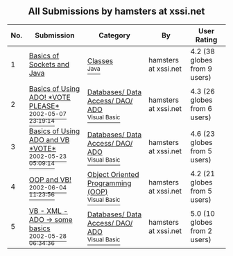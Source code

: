 ﻿<div align="center">

## All Submissions by hamsters at xssi\.net

</div>

No.  | Submission | Category | By   | User Rating
---- | ---------- | -------- | ---- | -----------
1 | [Basics of Sockets and Java<br />](https://github.com/Planet-Source-Code/hamsters-at-xssi-net-basics-of-sockets-and-java__2-2970) | [Classes<br /><sup>Java</sup>](../ByCategory/classes__2-83.md) | hamsters at xssi\.net | 4.2 (38 globes from 9 users)
2 | [Basics of Using ADO\! \*VOTE PLEASE\*<br /><sup>2002-05-07 23:19:14</sup>](https://github.com/Planet-Source-Code/hamsters-at-xssi-net-basics-of-using-ado-vote-please__1-34547) | [Databases/ Data Access/ DAO/ ADO<br /><sup>Visual Basic</sup>](../ByCategory/databases-data-access-dao-ado__1-6.md) | hamsters at xssi\.net | 4.3 (26 globes from 6 users)
3 | [Basics of Using ADO and VB \*VOTE\*<br /><sup>2002-05-23 05:09:14</sup>](https://github.com/Planet-Source-Code/hamsters-at-xssi-net-basics-of-using-ado-and-vb-vote__1-35023) | [Databases/ Data Access/ DAO/ ADO<br /><sup>Visual Basic</sup>](../ByCategory/databases-data-access-dao-ado__1-6.md) | hamsters at xssi\.net | 4.6 (23 globes from 5 users)
4 | [OOP and VB\!<br /><sup>2002-06-04 11:23:56</sup>](https://github.com/Planet-Source-Code/hamsters-at-xssi-net-oop-and-vb__1-35470) | [Object Oriented Programming \(OOP\)<br /><sup>Visual Basic</sup>](../ByCategory/object-oriented-programming-oop__1-47.md) | hamsters at xssi\.net | 4.2 (21 globes from 5 users)
5 | [VB \- XML \- ADO \-\> some basics<br /><sup>2002-05-28 06:34:36</sup>](https://github.com/Planet-Source-Code/hamsters-at-xssi-net-vb-xml-ado-some-basics__1-35072) | [Databases/ Data Access/ DAO/ ADO<br /><sup>Visual Basic</sup>](../ByCategory/databases-data-access-dao-ado__1-6.md) | hamsters at xssi\.net | 5.0 (10 globes from 2 users)

